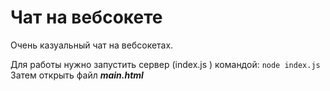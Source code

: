 # Чат на вебсокете

Очень казуальный чат на вебсокетах. 

Для работы нужно запустить сервер (index.js ) командой:
`node index.js`
Затем открыть файл  ***main.html***
